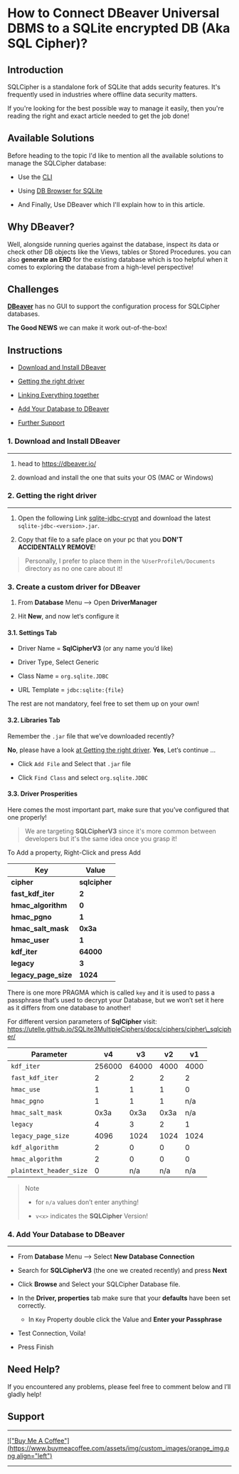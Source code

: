 # How to Connect DBeaver Universal DBMS to a SQLite encrypted DB (Aka SQL Cipher)?

## Introduction

SQLCipher is a standalone fork of SQLite that adds security features. It's frequently used in industries where offline data security matters.

If you're looking for the best possible way to manage it easily, then you're reading the right and exact article needed to get the job done!

## Available Solutions

Before heading to the topic I'd like to mention all the available solutions to manage the SQLCipher database:

* Use the [CLI](https://github.com/sqlcipher/sqlcipher)
    
* Using [DB Browser for SQLite](https://sqlitebrowser.org/)
    
* And Finally, Use DBeaver which I'll explain how to in this article.
    

## Why DBeaver?

Well, alongside running queries against the database, inspect its data or check other DB objects like the Views, tables or Stored Procedures. you can also **generate an ERD** for the existing database which is too helpful when it comes to exploring the database from a high-level perspective!

## Challenges

[**DBeaver**](https://dbeaver.io/) has no GUI to support the configuration process for SQLCipher databases.

**The Good NEWS** we can make it work out-of-the-box!

## Instructions

* [Download and Install DBeaver](#Download-and-Install-DBeaver)
    
* [Getting the right driver](#getting-the-right-driver)
    
* [Linking Everything together](#linking-everything-together)
    
* [Add Your Database to DBeaver](#Add-Your-Database-to-DBeaver)
    
* [Further Support](#further-support)
    

### 1\. Download and Install DBeaver

---

1. head to https://dbeaver.io/
    
2. download and install the one that suits your OS (MAC or Windows)
    

### 2\. Getting the right driver

---

1. Open the following Link [sqlite-jdbc-crypt](https://github.com/Willena/sqlite-jdbc-crypt/releases) and download the latest `sqlite-jdbc-<version>.jar`.
    
2. Copy that file to a safe place on your pc that you **DON'T ACCIDENTALLY REMOVE**!
    

> Personally, I prefer to place them in the `%UserProfile%/Documents` directory as no one care about it!

### 3\. Create a custom driver for DBeaver

1. From **Database** Menu --&gt; Open **DriverManager**
    
2. Hit **New**, and now let‘s configure it
    

#### 3.1. Settings Tab

* Driver Name = **SqlCipherV3** (or any name you’d like)
    
* Driver Type, Select Generic
    
* Class Name = `org.sqlite.JDBC`
    
* URL Template = `jdbc:sqlite:{file}`
    

The rest are not mandatory, feel free to set them up on your own!

#### 3.2. Libraries Tab

Remember the `.jar` file that we’ve downloaded recently?

**No**, please have a look [at Getting the right driver](#getting-the-right-driver). **Yes**, Let‘s continue ...

* Click `Add File` and Select that `.jar` file
    
* Click `Find Class` and select `org.sqlite.JDBC`
    

#### 3.3. Driver Prosperities

Here comes the most important part, make sure that you’ve configured that one properly!

> We are targeting **SQLCipherV3** since it's more common between developers but it's the same idea once you grasp it!

To Add a property, Right-Click and press Add

| Key | Value |
| --- | --- |
| **cipher** | **sqlcipher** |
| **fast\_kdf\_iter** | **2** |
| **hmac\_algorithm** | **0** |
| **hmac\_pgno** | **1** |
| **hmac\_salt\_mask** | **0x3a** |
| **hmac\_user** | **1** |
| **kdf\_iter** | **64000** |
| **legacy** | **3** |
| **legacy\_page\_size** | **1024** |

There is one more PRAGMA which is called `key` and it is used to pass a passphrase that’s used to decrypt your Database, but we won’t set it here as it differs from one database to another!

For different version parameters of **SqlCipher** visit: https://utelle.github.io/SQLite3MultipleCiphers/docs/ciphers/cipher\_sqlcipher/

| Parameter | v4 | v3 | v2 | v1 |
| --- | --- | --- | --- | --- |
| `kdf_iter` | 256000 | 64000 | 4000 | 4000 |
| `fast_kdf_iter` | 2 | 2 | 2 | 2 |
| `hmac_use` | 1 | 1 | 1 | 0 |
| `hmac_pgno` | 1 | 1 | 1 | n/a |
| `hmac_salt_mask` | 0x3a | 0x3a | 0x3a | n/a |
| `legacy` | 4 | 3 | 2 | 1 |
| `legacy_page_size` | 4096 | 1024 | 1024 | 1024 |
| `kdf_algorithm` | 2 | 0 | 0 | 0 |
| `hmac_algorithm` | 2 | 0 | 0 | 0 |
| `plaintext_header_size` | 0 | n/a | n/a | n/a |

> Note
> 
> * for `n/a` values don’t enter anything!
>     
> * `v<x>` indicates the **SQLCipher** Version!
>     

### 4\. Add Your Database to DBeaver

---

* From **Database** Menu —&gt; Select **New Database Connection**
    
* Search for **SQLCipherV3** (the one we created recently) and press **Next**
    
* Click **Browse** and Select your SQLCipher Database file.
    
* In the **Driver, properties** tab make sure that your **defaults** have been set correctly.
    
    * In `Key` Property double click the Value and **Enter your Passphrase**
        
* Test Connection, Voila!
    
* Press Finish
    

## Need Help?

If you encountered any problems, please feel free to comment below and I’ll gladly help!

## Support

---

[!["Buy Me A Coffee"](https://www.buymeacoffee.com/assets/img/custom_images/orange_img.png align="left")](https://www.buymeacoffee.com/imhalawa)

---